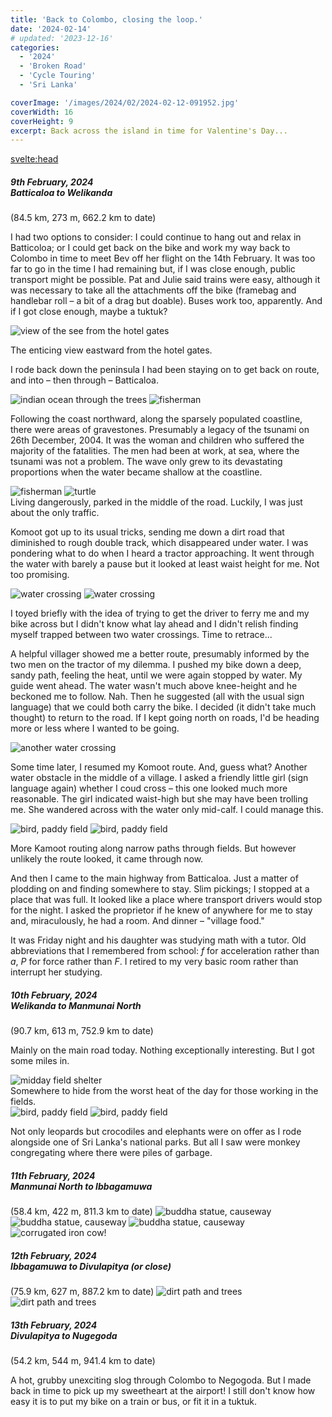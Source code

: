 ```yaml
---
title: 'Back to Colombo, closing the loop.'
date: '2024-02-14'
# updated: '2023-12-16'
categories:
  - '2024'
  - 'Broken Road'
  - 'Cycle Touring'
  - 'Sri Lanka'

coverImage: '/images/2024/02/2024-02-12-091952.jpg'
coverWidth: 16
coverHeight: 9
excerpt: Back across the island in time for Valentine's Day...
---
```


<script>
	import Callout from '$lib/components/Callout.svelte'
</script>

<svelte:head>

<title>2024 Sri Lanka</title>
</svelte:head>

<section class="card">
<h5>
  	9th February, 2024
  	<br />Batticaloa to Welikanda
</h5>
(84.5 km, 273 m, 662.2 km to date)
<p>I had two options to consider: I could continue to hang out and relax in Batticoloa; or I could get back on the bike and work my way back to Colombo in time to meet Bev off her flight on the 14th February. It was too far to go in the time I had remaining but, if I was close enough, public transport might be possible. Pat and Julie said trains were easy, although it was necessary to take all the attachments off the bike (framebag and handlebar roll &ndash; a bit of a drag but doable). Buses work too, apparently. And if I got close enough, maybe a tuktuk? </p>
  
  <img
    src="/images/2024/02/2024-02-08-205236.jpg"
    alt="view of the see from the hotel gates"
  />
  <div class="caption">The enticing view eastward from the hotel gates.</div>
  <p>I rode back down the peninsula I had been staying on to get back on route, and into &ndash; then through &ndash; Batticaloa.</p>
   <img
    src="/images/2024/02/2024-02-08-210158.jpg"
    alt="indian ocean through the trees"
  />
  <img
    src="/images/2024/02/2024-02-08-212649.jpg"
    alt="fisherman"
  />
  <p>Following the coast northward, along the sparsely populated coastline, there were areas of gravestones. Presumably a legacy of the tsunami on 26th December, 2004. It was the woman and children who suffered the majority of the fatalities. The men had been at work, at sea, where the tsunami was not a problem. The wave only grew to its devastating proportions when the water became shallow at the coastline.</p>
  <img
    src="/images/2024/02/2024-02-08-214321.jpg"
    alt="fisherman"
  />
  <img
    src="/images/2024/02/2024-02-08-214108.jpg"
    alt="turtle"
  />
  <div class="caption">Living dangerously, parked in the middle of the road. Luckily, I was just about the only traffic.
  </div>
  <p>Komoot got up to its usual tricks, sending me down a dirt road that diminished to rough double track, which disappeared under water. I was pondering what to do when I heard a tractor approaching. It went through the water with barely a pause but it looked at least waist height for me. Not too promising.</p>
  <img
    src="/images/2024/02/2024-02-08-223321.jpg"
    alt="water crossing"
  />
  <img
    src="/images/2024/02/2024-02-08-223325.jpg"
    alt="water crossing"
  />
  <p>I toyed briefly with the idea of trying to get the driver to ferry me and my bike across but I didn't know what lay ahead and I didn't relish finding myself trapped between two water crossings. Time to retrace...</p>
  <p>A helpful villager showed me a better route, presumably informed by the two men on the tractor of my dilemma. I pushed my bike down a deep, sandy path, feeling the heat, until we were again stopped by water. My guide went ahead. The water wasn't much above knee-height and he beckoned me to follow. Nah. Then he suggested (all with the usual sign language) that we could both carry the bike. I decided (it didn't take much thought) to return to the road. If I kept going north on roads, I'd be heading more or less where I wanted to be going.</p>
  <img
    src="/images/2024/02/2024-02-09-000523.jpg"
    alt="another water crossing"
  />
  <p>Some time later, I resumed my Komoot route. And, guess what? Another water obstacle in the middle of a village. I asked a friendly little girl (sign language again) whether I coud cross &ndash; this one looked much more reasonable. The girl indicated waist-high but she may have been trolling me. She wandered across with the water only mid-calf. I could manage this.</p>
  <img
    src="/images/2024/02/2024-02-09-011119.jpg"
    alt="bird, paddy field"
  />
  <img
    src="/images/2024/02/2024-02-09-011431.jpg"
    alt="bird, paddy field"
  />
  <p>More Kamoot routing along narrow paths through fields. But however unlikely the route looked, it came through now.</p>
  <p>And then I came to the main highway from Batticaloa. Just a matter of plodding on and finding somewhere to stay. Slim pickings; I stopped at a place that was full. It looked like a place where transport drivers would stop for the night. I asked the proprietor if he knew of anywhere for me to stay and, miraculously, he had a room. And dinner &ndash; "village food."</p>
  <p>It was Friday night and his daughter was studying math with a tutor. Old abbreviations that I remembered from school: <i>f</i> for acceleration rather than <i>a</i>, <i>P</i> for force rather than <i>F</i>. I retired to my very basic room rather than interrupt her studying.</p>
</section>

<section class="card">
<h5>
  	10th February, 2024
  	<br />Welikanda to Manmunai North
</h5>
(90.7 km, 613 m, 752.9 km to date)
<p>Mainly on the main road today. Nothing exceptionally interesting. But I got some miles in.</p>
<img
    src="/images/2024/02/2024-02-09-211634.jpg"
    alt="midday field shelter"
/>
<div class="caption">Somewhere to hide from the worst heat of the day for those working in the fields.</div>
<img
    src="/images/2024/02/2024-02-09-220412.jpg"
    alt="bird, paddy field"
  />
<img
    src="/images/2024/02/2024-02-10-020326.jpg"
    alt="bird, paddy field"
/>
<p>Not only leopards but crocodiles and elephants were on offer as I rode alongside one of Sri Lanka's national parks. But all I saw were monkey congregating where there were piles of garbage.</p>
</section>

<section class="card">
<h5>
  	11th February, 2024
  	<br />Manmunai North to Ibbagamuwa
</h5>
(58.4 km, 422 m, 811.3 km to date)
<img
    src="/images/2024/02/2024-02-10-223008.jpg"
    alt="buddha statue, causeway"
/>
<img
    src="/images/2024/02/2024-02-10-223746.jpg"
    alt="buddha statue, causeway"
/>
<img
    src="/images/2024/02/2024-02-10-224457.jpg"
    alt="buddha statue, causeway"
/>
<img
    src="/images/2024/02/2024-02-11-022542.jpg"
    alt="corrugated iron cow!"
/>
<!-- <img
    src="/images/2024/02/2024-02-11-022553.jpg"
    alt="corrugated iron cow!"
/> -->
</section>

<section class="card">
<h5>
  	12th February, 2024
  	<br />Ibbagamuwa to Divulapitya (or close)
</h5>
(75.9 km, 627 m, 887.2 km to date)
<img
    src="/images/2024/02/2024-02-12-091952.jpg"
    alt="dirt path and trees"
/>
<img
    src="/images/2024/02/2024-02-12-092758.jpg"
    alt="dirt path and trees"
/>
</section>

<section class="card">
<h5>
  	13th February, 2024
  	<br />Divulapitya to Nugegoda
</h5>
(54.2 km, 544 m, 941.4 km to date)
<p>A hot, grubby unexciting slog through Colombo to Negogoda. But I made back in time to pick up my sweetheart at the airport! I still don't know how easy it is to put my bike on a train or bus, or fit it in a tuktuk.</p>
</section>
